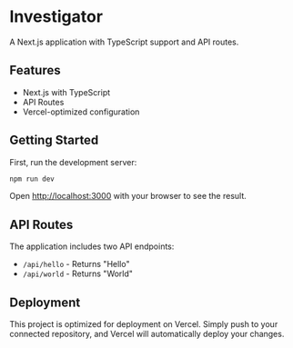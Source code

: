 # Investigator

A Next.js application with TypeScript support and API routes.

## Features

- Next.js with TypeScript
- API Routes
- Vercel-optimized configuration

## Getting Started

First, run the development server:

```bash
npm run dev
```

Open [http://localhost:3000](http://localhost:3000) with your browser to see the result.

## API Routes

The application includes two API endpoints:
- `/api/hello` - Returns "Hello"
- `/api/world` - Returns "World"

## Deployment

This project is optimized for deployment on Vercel. Simply push to your connected repository, and Vercel will automatically deploy your changes. 